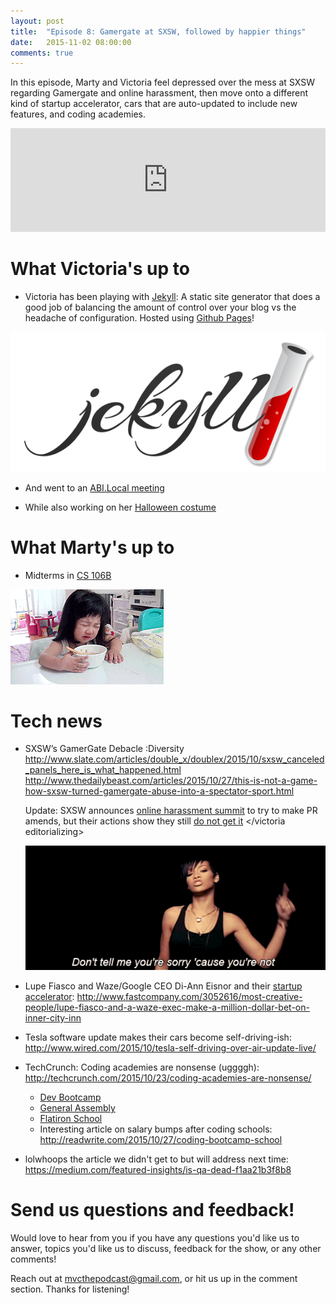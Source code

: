 ```yaml
---
layout: post
title:  "Episode 8: Gamergate at SXSW, followed by happier things"
date:   2015-11-02 08:00:00
comments: true
---
```


In this episode, Marty and Victoria feel depressed over the mess at SXSW regarding Gamergate and online harassment, then move onto a different kind of startup accelerator, cars that are auto-updated to include new features, and coding academies.

<iframe width="100%" height="166" scrolling="no" frameborder="no" src="https://w.soundcloud.com/player/?url=https%3A//api.soundcloud.com/tracks/231191838&amp;color=ff5500&amp;auto_play=false&amp;hide_related=false&amp;show_comments=true&amp;show_user=true&amp;show_reposts=false"></iframe>

# What Victoria's up to

- Victoria has been playing with [Jekyll](https://jekyllrb.com/): A static site generator that does a good job of balancing the amount of control over your blog vs the headache of configuration.
  Hosted using [Github Pages](https://pages.github.com/)!

![Jekyll logo](/assets/jekyll.png)


- And went to an [ABI.Local meeting](http://local.anitaborg.org/)

- While also working on her [Halloween costume](https://instagram.com/p/9dwToDQ_8d/)

# What Marty's up to

- Midterms in [CS 106B](http://web.stanford.edu/class/cs106b/)

![midterms](/assets/cryingwhileeating.gif)

# Tech news

- SXSW’s GamerGate Debacle :Diversity <http://www.slate.com/articles/double_x/doublex/2015/10/sxsw_canceled_panels_here_is_what_happened.html> <http://www.thedailybeast.com/articles/2015/10/27/this-is-not-a-game-how-sxsw-turned-gamergate-abuse-into-a-spectator-sport.html>

  Update: SXSW announces [online harassment summit](http://www.sxsw.com/news/2015/sxsw-announces-march-12-online-harassment-summit) to try to make PR amends, but their actions show they still [do not get it](http://recode.net/2015/10/30/sxsw-bungles-announcement-of-online-harassment-summit-and-panelists-are-pulling-out/)  &lt;/victoria editorializing&gt;

  ![not sorry](/assets/rihanna-not-sorry.gif)

-  Lupe Fiasco and Waze/Google CEO Di-Ann Eisnor and their [startup accelerator](http://www.start.fund/): <http://www.fastcompany.com/3052616/most-creative-people/lupe-fiasco-and-a-waze-exec-make-a-million-dollar-bet-on-inner-city-inn> 

- Tesla software update makes their cars become self-driving-ish: <http://www.wired.com/2015/10/tesla-self-driving-over-air-update-live/>

- TechCrunch: Coding academies are nonsense (uggggh): <http://techcrunch.com/2015/10/23/coding-academies-are-nonsense/>
  - [Dev Bootcamp](http://devbootcamp.com/)
  - [General Assembly](https://generalassemb.ly)
  - [Flatiron School](http://flatironschool.com/)
  - Interesting article on salary bumps after coding schools: <http://readwrite.com/2015/10/27/coding-bootcamp-school>

- lolwhoops the article we didn't get to but will address next time: <https://medium.com/featured-insights/is-qa-dead-f1aa21b3f8b8>

# Send us questions and feedback!

Would love to hear from you if you have any questions you'd like us to answer, topics you'd like us to discuss, feedback for the show, or any other comments! 

Reach out at <mvcthepodcast@gmail.com>, or hit us up in the comment section. Thanks for listening!
